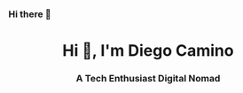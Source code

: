 ### Hi there 👋
<h1 align="center">Hi 👋, I'm Diego Camino</h1>
<h3 align="center">A Tech Enthusiast Digital Nomad</h3>
<!--
**diegocaminor/diegocaminor** is a ✨ _special_ ✨ repository because its `README.md` (this file) appears on your GitHub profile.

Here are some ideas to get you started:

- 🔭 I’m currently working on ...
- 🌱 I’m currently learning ...
- 👯 I’m looking to collaborate on ...
- 🤔 I’m looking for help with ...
- 💬 Ask me about ...
- 📫 How to reach me: ...
- 😄 Pronouns: ...
- ⚡ Fun fact: ...
-->

